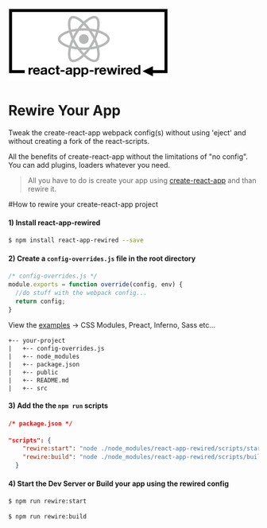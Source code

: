  <img alt="react-app-rewired" src="./assets/react-app-rewired.png" />

# Rewire Your App

Tweak the create-react-app webpack config(s) without using 'eject' and without creating a fork of the react-scripts.  

All the benefits of create-react-app without the limitations of "no config".  You can add plugins, loaders whatever you need.

> All you have to do is create your app using [create-react-app](https://github.com/facebookincubator/create-react-app) and than rewire it.

#How to rewire your create-react-app project


#### 1) Install react-app-rewired 
```bash
$ npm install react-app-rewired --save
``` 

#### 2) Create a `config-overrides.js` file in the root directory

```javascript
/* config-overrides.js */
module.exports = function override(config, env) {
  //do stuff with the webpack config... 
  return config;
}
```
View the [examples](https://github.com/timarney/react-app-rewired/tree/master/examples) -> CSS Modules, Preact, Inferno, Sass etc...

```
+-- your-project
|   +-- config-overrides.js
|   +-- node_modules
|   +-- package.json
|   +-- public
|   +-- README.md
|   +-- src
```



#### 3) Add the the `npm run` scripts
```json
/* package.json */

"scripts": {
    "rewire:start": "node ./node_modules/react-app-rewired/scripts/start",
    "rewire:build": "node ./node_modules/react-app-rewired/scripts/build"
  }
```

#### 4) Start the Dev Server or Build your app using the rewired config
```bash
$ npm run rewire:start
```

```bash
$ npm run rewire:build
```
